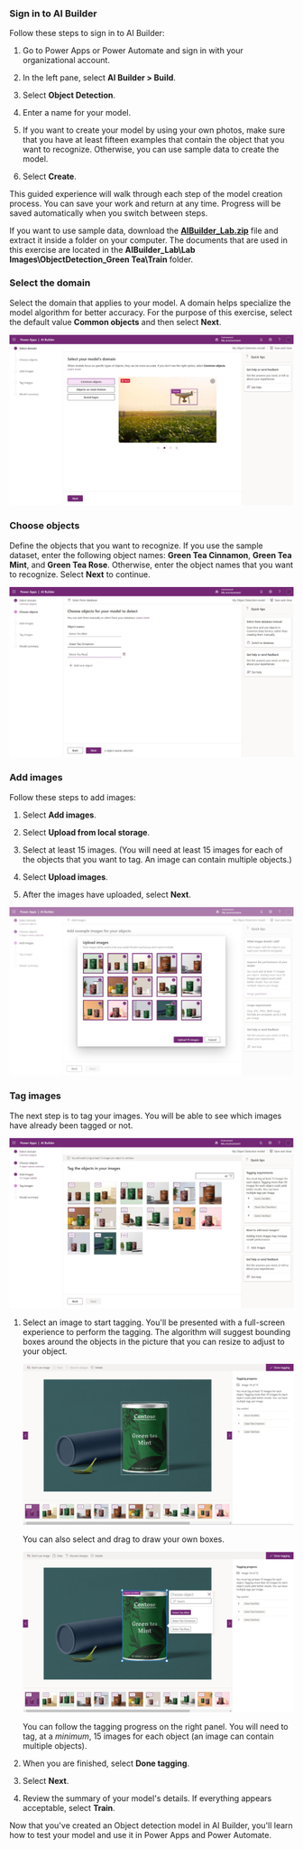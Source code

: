 ### Sign in to AI Builder

Follow these steps to sign in to AI Builder:

1. Go to Power Apps or Power Automate and sign in with your organizational account.

2. In the left pane, select **AI Builder > Build**.

3. Select **Object Detection**.

4. Enter a name for your model.

5. If you want to create your model by using your own photos, make sure that you have at least fifteen examples that contain the object that you want to recognize. Otherwise, you can use sample data to create the model.

6. Select **Create**.

This guided experience will walk through each step of the model creation process. You can save your work and return at any time. Progress will be saved automatically when you switch between steps.

If you want to use sample data, download the [**AIBuilder\_Lab.zip**](https://github.com/microsoft/PowerApps-Samples/blob/master/ai-builder/labs/AIBuilder_Lab.zip) file and extract it inside a folder on your computer. The documents that are used in this exercise are located in the **AIBuilder\_Lab\\Lab Images\\ObjectDetection\_Green Tea\\Train** folder.

### Select the domain

Select the domain that applies to your model. A domain helps specialize the model algorithm for better accuracy. For the purpose of this exercise, select the default value **Common objects** and then select **Next**.

![Screenshot of Power Apps A I Builder on the "Select domain" step offers Common objects, Objects on retail shelves, and Brand logos options.](../media/image1.png)

### Choose objects

Define the objects that you want to recognize. If you use the sample dataset, enter the following object names: **Green Tea Cinnamon**, **Green Tea Mint**, and **Green Tea Rose**. Otherwise, enter the object names that you want to recognize. Select **Next** to continue.

![The Choose objects step offers a list of object names for your model to detect.](../media/image2.png)

### Add images

Follow these steps to add images:

1. Select **Add images**.

2. Select **Upload from local storage**.

3. Select at least 15 images. (You will need at least 15 images for each of the objects that you want to tag. An image can contain multiple objects.)

4. Select **Upload images**.

5. After the images have uploaded, select **Next**.

![The Add images step allows you to upload images.](../media/image3.png)

### Tag images

The next step is to tag your images. You will be able to see which images have already been tagged or not.

![The Tag images step lets you tag the objects in your images.](../media/image4.png)

1. Select an image to start tagging. You'll be presented with a full-screen experience to perform the tagging. The algorithm will suggest bounding boxes around the objects in the picture that you can resize to adjust to your object.

    ![In the Object tagging screen, Tagging progress shows image 14 of 15, on which a can of Contoso Green tea Mint is outlined.](../media/image5.png)

    You can also select and drag to draw your own boxes.

    ![The outline of the Green tea Mint is hand selected and a Choose object dialog is popped up next to it.](../media/image6.png)

    You can follow the tagging progress on the right panel. You will need to tag, at a *minimum*, 15 images for each object (an image can contain multiple objects).

2. When you are finished, select **Done tagging**.

3. Select **Next**.

4. Review the summary of your model's details. If everything appears acceptable, select **Train**.

Now that you've created an Object detection model in AI Builder, you'll learn how to test your model and use it in Power Apps and Power Automate.
